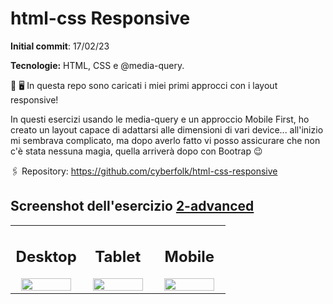 # html-css Responsive

**Initial commit**: 17/02/23

**Tecnologie:** HTML, CSS e @media-query.

📱 🖥️ In questa repo sono caricati i miei primi approcci con i layout responsive!

In questi esercizi usando le media-query e un approccio Mobile First, ho creato un layout capace di adattarsi alle dimensioni di vari device... all'inizio mi sembrava complicato, ma dopo averlo fatto vi posso assicurare che non c'è stata nessuna magia, quella arriverà dopo con Bootrap 😉

🖇️ Repository:
https://github.com/cyberfolk/html-css-responsive

## Screenshot dell'esercizio [2-advanced](/2-advanced)

<table cellpadding="0">
  <tr style="padding: 0">
    <td valign="top" align="center" width="33%">
        <h2 >Desktop</h2>
        <img src="./2-advanced/screencapture/desktop.png" width="90%"/>
    </td>
    <td valign="top" align="center" width="33%">
        <h2>Tablet</h2>
        <img src="./2-advanced/screencapture/tablet.png" width="90%"/>
    </td>
    <td valign="top" align="center" width="33%">
        <h2>Mobile</h2>
        <img src="./2-advanced/screencapture/mobile.png" width="90%"/>
    </td>
  </tr>
</table>
